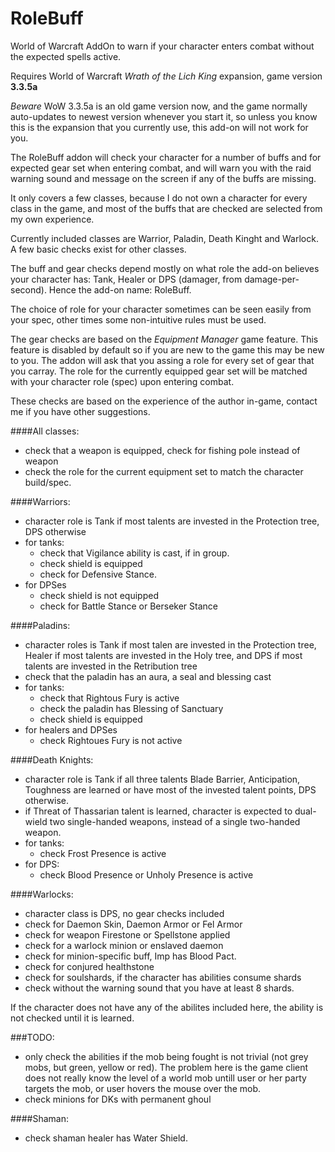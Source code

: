 # RoleBuff
World of Warcraft AddOn to warn if your character enters combat without the expected spells active.

Requires World of Warcraft _Wrath of the Lich King_ expansion, game version **3.3.5a**

_Beware_ WoW 3.3.5a is an old game version now, and the game normally auto-updates to newest version
whenever you start it, so unless you know this is the expansion that you currently use, this
add-on will not work for you.


The RoleBuff addon will check your character for a number of buffs and for expected gear set when
entering combat, and will warn you with the raid warning sound and message on the screen if any
of the buffs are missing.

It only covers a few classes, because I do not own a character for every class in the game, and most
of the buffs that are checked are selected from my own experience.

Currently included classes are Warrior, Paladin, Death Kinght and Warlock. A few basic checks exist
for other classes.

The buff and gear checks depend mostly on what role the add-on believes your character has:
Tank, Healer or DPS (damager, from damage-per-second). Hence the add-on name: RoleBuff.

The choice of role for your character sometimes can be seen easily from your spec, other times some
non-intuitive rules must be used.

The gear checks are based on the _Equipment Manager_ game feature. This feature is disabled by default
so if you are new to the game this may be new to you. The addon will ask that you assing a role
for every set of gear that you carray. The role for the currently equipped gear set will be matched
with your character role (spec) upon entering combat.


These checks are based on the experience of the author in-game, contact me if you have other suggestions.

####All classes:
- check that a weapon is equipped, check for fishing pole instead of weapon
- check the role for the current equipment set to match the character build/spec.

####Warriors:
- character role is Tank if most talents are invested in the Protection tree, DPS otherwise
- for tanks:
    - check that Vigilance ability is cast, if in group.
    - check shield is equipped
    - check for Defensive Stance.
- for DPSes
    - check shield is not equipped
    - check for Battle Stance or Berseker Stance

####Paladins:
- character roles is Tank if most talen are invested in the Protection tree, Healer if most
  talents are invested in the Holy tree, and DPS if most talents are invested in the Retribution
  tree
- check that the paladin has an aura, a seal and blessing cast
- for tanks:
    - check that Rightous Fury is active
    - check the paladin has Blessing of Sanctuary
    - check shield is equipped
- for healers and DPSes
    - check Rightoues Fury is not active

####Death Knights:
- character role is Tank if all three talents Blade Barrier, Anticipation, Toughness are learned
  or have most of the invested talent points, DPS otherwise.
- if Threat of Thassarian talent is learned, character is expected to dual-wield two single-handed
  weapons, instead of a single two-handed weapon.
- for tanks:
    - check Frost Presence is active
- for DPS:
    - check Blood Presence or Unholy Presence is active

####Warlocks:
- character class is DPS, no gear checks included
- check for Daemon Skin, Daemon Armor or Fel Armor
- check for weapon Firestone or Spellstone applied
- check for a warlock minion or enslaved daemon
- check for minion-specific buff, Imp has Blood Pact.
- check for conjured healthstone
- check for soulshards, if the character has abilities consume shards
- check without the warning sound that you have at least 8 shards.

If the character does not have any of the abilites included here, the ability is not checked until it is
learned.

###TODO:
- only check the abilities if the mob being fought is not trivial (not grey mobs, but green, yellow or red).
  The problem here is the game client does not really know the level of a world mob untill user or her
  party targets the mob, or user hovers the mouse over the mob.
- check minions for DKs with permanent ghoul

####Shaman:
- check shaman healer has Water Shield.
